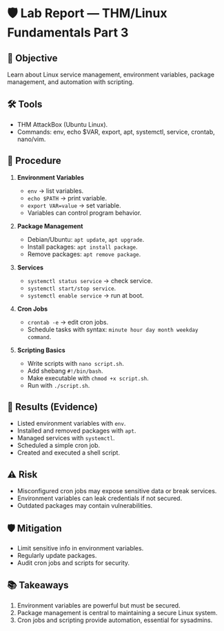 # 🛡️ Lab Report — THM/Linux Fundamentals Part 3

## 🎯 Objective
Learn about Linux service management, environment variables, package management, and automation with scripting.

## 🛠️ Tools
- THM AttackBox (Ubuntu Linux).
- Commands: env, echo $VAR, export, apt, systemctl, service, crontab, nano/vim.

## 🚀 Procedure
1. **Environment Variables**
   - `env` → list variables.
   - `echo $PATH` → print variable.
   - `export VAR=value` → set variable.
   - Variables can control program behavior.

2. **Package Management**
   - Debian/Ubuntu: `apt update`, `apt upgrade`.
   - Install packages: `apt install package`.
   - Remove packages: `apt remove package`.

3. **Services**
   - `systemctl status service` → check service.
   - `systemctl start/stop service`.
   - `systemctl enable service` → run at boot.

4. **Cron Jobs**
   - `crontab -e` → edit cron jobs.
   - Schedule tasks with syntax: `minute hour day month weekday command`.

5. **Scripting Basics**
   - Write scripts with `nano script.sh`.
   - Add shebang `#!/bin/bash`.
   - Make executable with `chmod +x script.sh`.
   - Run with `./script.sh`.

## 📂 Results (Evidence)
- Listed environment variables with `env`.
- Installed and removed packages with `apt`.
- Managed services with `systemctl`.
- Scheduled a simple cron job.
- Created and executed a shell script.

## ⚠️ Risk
- Misconfigured cron jobs may expose sensitive data or break services.
- Environment variables can leak credentials if not secured.
- Outdated packages may contain vulnerabilities.

## 🛡️ Mitigation
- Limit sensitive info in environment variables.
- Regularly update packages.
- Audit cron jobs and scripts for security.

## 📚 Takeaways
1. Environment variables are powerful but must be secured.  
2. Package management is central to maintaining a secure Linux system.  
3. Cron jobs and scripting provide automation, essential for sysadmins.  
